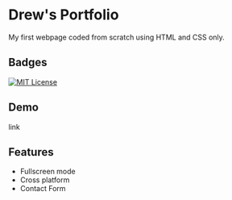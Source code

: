 
# Drew's Portfolio

My first webpage coded from scratch using HTML and CSS only. 

## Badges

[![MIT License](https://img.shields.io/badge/License-MIT-green.svg)](./LICENSE)

## Demo

link

## Features

- Fullscreen mode
- Cross platform
- Contact Form
